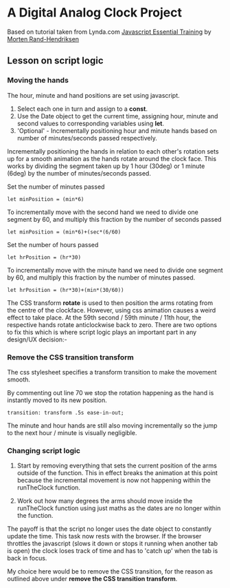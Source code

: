 # A Digital Analog Clock Project

Based on tutorial taken from Lynda.com [Javascript Essential Training](https://www.lynda.com/JavaScript-tutorials/JavaScript-Essential-Training/574716-2.html?srchtrk=index%3a1%0alinktypeid%3a2%0aq%3ajavascript+essential+training%0apage%3a1%0as%3arelevance%0asa%3atrue%0aproducttypeid%3a2) by [Morten Rand-Hendriksen](https://www.lynda.com/Morten-Rand-Hendriksen/725535-1.html)



## Lesson on script logic



### Moving the hands

The hour, minute and hand positions are set using javascript.  

1. Select each one in turn and assign to a **const**.
2. Use the Date object to get the current time, assigning hour, minute and second values to corresponding variables using **let**.
3. 'Optional' - Incrementally positioning hour and minute hands based on number of minutes/seconds passed respectively.

Incrementally positioning the hands in relation to each other's rotation sets up for a smooth animation as the hands rotate around the clock face. This works by dividing the segment taken up by 1 hour (30deg) or 1 minute (6deg) by the number of minutes/seconds passed.

Set the number of minutes passed
```
let minPosition = (min*6)
```
To incrementally move with the second hand we need to divide one segment by 60, and multiply this fraction by the number of seconds passed
```
let minPosition = (min*6)+(sec*(6/60)
```

Set the number of hours passed
```
let hrPosition = (hr*30)
```
To incrementally move with the minute hand we need to divide one segment by 60, and multiply this fraction by the number of minutes passed.
```
let hrPosition = (hr*30)+(min*(30/60))
```

The CSS transform **rotate** is used to then position the arms rotating from the centre of the clockface. However, using css animation causes a weird effect to take place. At the 59th second / 59th minute / 11th hour, the respective hands rotate anticlockwise back to zero. There are two options to fix this which is where script logic plays an important part in any design/UX decision:-



### Remove the CSS transition **transform**

The css stylesheet specifies a transform transition to make the movement smooth.

By commenting out line 70 we stop the rotation happening as the hand is instantly moved to its new position.
```
transition: transform .5s ease-in-out;
```
The minute and hour hands are still also moving incrementally so the jump to the next hour / minute is visually negligible.



### Changing script logic

1. Start by removing everything that sets the current position of the arms outside of the function. This in effect breaks the animation at this point because the incremental movement is now not happening within the runTheClock function.

2. Work out how many degrees the arms should move inside the runTheClock function using just maths as the dates are no longer within the function.


The payoff is that the script no longer uses the date object to constantly update the time. This task now rests with the browser. If the browser throttles the javascript (slows it down or stops it running when another tab is open) the clock loses track of time and has to 'catch up' when the tab is back in focus.

My choice here would be to remove the CSS transition, for the reason as outlined above under **remove the CSS transition transform**.
